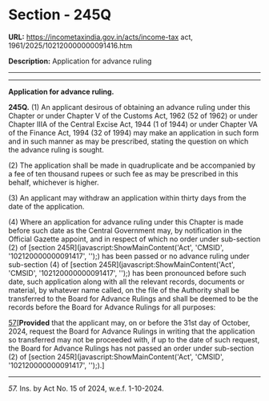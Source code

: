 # Section - 245Q

**URL:** https://incometaxindia.gov.in/acts/income-tax act, 1961/2025/102120000000091416.htm

**Description:** Application for advance ruling

---

****

**Application for advance ruling.**

**245Q.** (1) An applicant desirous of obtaining an advance ruling under this Chapter or under Chapter V of the Customs Act, 1962 (52 of 1962) or under Chapter IIIA of the Central Excise Act, 1944 (1 of 1944) or under Chapter VA of the Finance Act, 1994 (32 of 1994) may make an application in such form and in such manner as may be prescribed, stating the question on which the advance ruling is sought.

(2) The application shall be made in quadruplicate and be accompanied by a fee of ten thousand rupees or such fee as may be prescribed in this behalf, whichever is higher.

(3) An applicant may withdraw an application within thirty days from the date of the application.

(4) Where an application for advance ruling under this Chapter is made before such date as the Central Government may, by notification in the Official Gazette appoint, and in respect of which no order under sub-section (2) of [section 245R](javascript:ShowMainContent\('Act', 'CMSID', '102120000000091417', ''\);) has been passed or no advance ruling under sub-section (4) of [section 245R](javascript:ShowMainContent\('Act', 'CMSID', '102120000000091417', ''\);) has been pronounced before such date, such application along with all the relevant records, documents or material, by whatever name called, on the file of the Authority shall be transferred to the Board for Advance Rulings and shall be deemed to be the records before the Board for Advance Rulings for all purposes:

[57](javascript:ShowFootnote\('fn57'\);)[**Provided** that the applicant may, on or before the 31st day of October, 2024, request the Board for Advance Rulings in writing that the application so transferred may not be proceeded with, if up to the date of such request, the Board for Advance Rulings has not passed an order under sub-section (2) of [section 245R](javascript:ShowMainContent\('Act', 'CMSID', '102120000000091417', ''\);).]

* * *

_57._ Ins. by Act No. 15 of 2024, w.e.f. 1-10-2024.